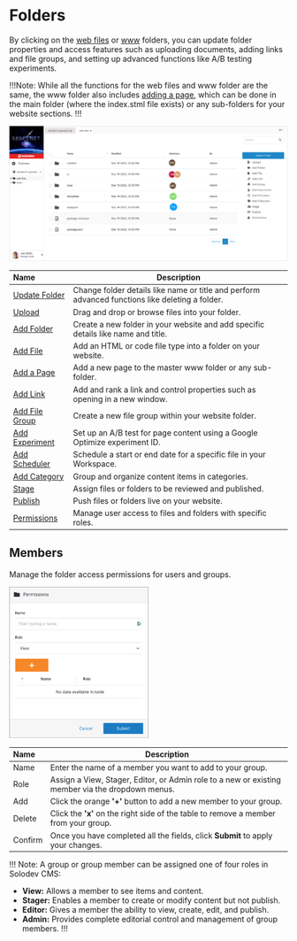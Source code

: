 # Folders

By clicking on the [web files](/workspace/websites/website-overview/#web-files) or [www](/workspace/websites/website-overview/#www) folders, you can update folder properties and access features such as uploading documents, adding links and file groups, and setting up advanced functions like A/B testing experiments.

!!!Note:
While all the functions for the web files and www folder are the same, the www folder also includes [adding a page](/workspace/websites/folder/add-page), which can be done in the main folder (where the index.stml file exists) or any sub-folders for your website sections. 
!!!

<p><img src="../../../images/websites/folder/folder.jpg" alt="Folder View"></p>

**Name** | **Description**
:--- | ---
[Update Folder](/workspace/websites/folder/update-folder/) | Change folder details like name or title and perform advanced functions like deleting a folder.
[Upload](/workspace/websites/folder/upload/) | Drag and drop or browse files into your folder. 
[Add Folder](/workspace/websites/folder/add-folder/) | Create a new folder in your website and add specific details like name and title.
[Add File](/workspace/websites/folder/add-file/) | Add an HTML or code file type into a folder on your website. 
[Add a Page](/workspace/websites/folder/add-page/) | Add a new page to the master www folder or any sub-folder. 
[Add Link](/workspace/websites/folder/add-link/) | Add and rank a link and control properties such as opening in a new window.
[Add File Group](/workspace/websites/folder/add-file-group/) | Create a new file group within your website folder.
[Add Experiment](/workspace/websites/folder/add-experiment/) | Set up an A/B test for page content using a Google Optimize experiment ID.
[Add Scheduler](/workspace/websites/folder/add-scheduler/) | Schedule a start or end date for a specific file in your Workspace.
[Add Category](/workspace/websites/folder/add-category/) | Group and organize content items in categories.
[Stage](/workspace/websites/folder/stage/) | Assign files or folders to be reviewed and published.
[Publish](/workspace/websites/folder/publish/) | Push files or folders live on your website. 
[Permissions](/workspace/websites/folder/permissions/) | Manage user access to files and folders with specific roles.  

## Members

Manage the folder access permissions for users and groups.

<p><img src="../../../images/permissions/folder-permissions.png" alt="Folder Permissions" style="width: 50%;"></p>

**Name** | **Description**
:--- | ---
Name | Enter the name of a member you want to add to your group.
Role | Assign a View, Stager, Editor, or Admin role to a new or existing member via the dropdown menus.
Add | Click the orange **'+'** button to add a new member to your group.
Delete | Click the **'x'** on the right side of the table to remove a member from your group.
Confirm | Once you have completed all the fields, click **Submit** to apply your changes.

!!! Note:
A group or group member can be assigned one of four roles in Solodev CMS:
  *	**View:** Allows a member to see items and content.
  *	**Stager:** Enables a member to create or modify content but not publish.
  *	**Editor:** Gives a member the ability to view, create, edit, and publish.
  *	**Admin:** Provides complete editorial control and management of group members.
!!!